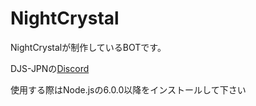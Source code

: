 # NightCrystal
NightCrystalが制作しているBOTです。

DJS-JPNの[Discord](https://bit.ly/DJS-JPN)

使用する際はNode.jsの6.0.0以降をインストールして下さい
